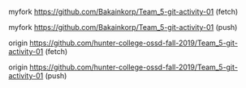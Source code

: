 myfork	https://github.com/Bakainkorp/Team_5-git-activity-01 (fetch)

myfork	https://github.com/Bakainkorp/Team_5-git-activity-01 (push)

origin	https://github.com/hunter-college-ossd-fall-2019/Team_5-git-activity-01 (fetch)

origin	https://github.com/hunter-college-ossd-fall-2019/Team_5-git-activity-01 (push)
